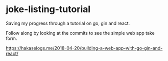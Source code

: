 # joke-listing-tutorial
Saving my progress through a tutorial on go, gin and react.

Follow along by looking at the commits to see the simple web app take form.

https://hakaselogs.me/2018-04-20/building-a-web-app-with-go-gin-and-react/
